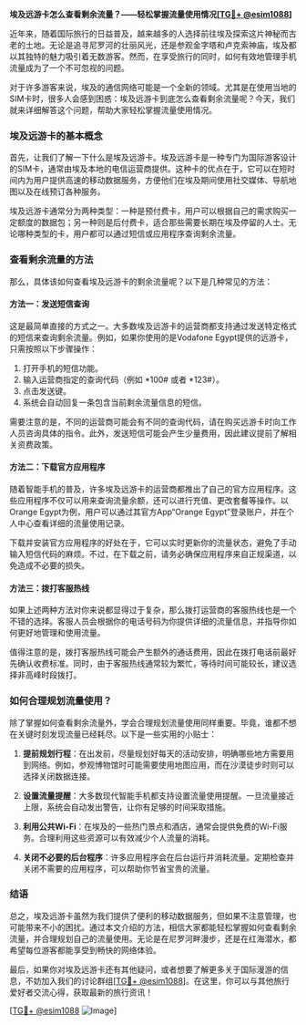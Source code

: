 **埃及远游卡怎么查看剩余流量？——轻松掌握流量使用情况[[TG💪+ @esim1088](https://t.me/s/esim1088)]**

近年来，随着国际旅行的日益普及，越来越多的人选择前往埃及探索这片神秘而古老的土地。无论是追寻尼罗河的壮丽风光，还是参观金字塔和卢克索神庙，埃及都以其独特的魅力吸引着无数游客。然而，在享受旅行的同时，如何有效地管理手机流量成为了一个不可忽视的问题。

对于许多游客来说，埃及的通信网络可能是一个全新的领域。尤其是在使用当地的SIM卡时，很多人会感到困惑：埃及远游卡到底怎么查看剩余流量呢？今天，我们就来详细解答这个问题，帮助大家轻松掌握流量使用情况。

### 埃及远游卡的基本概念

首先，让我们了解一下什么是埃及远游卡。埃及远游卡是一种专门为国际游客设计的SIM卡，通常由埃及本地的电信运营商提供。这种卡的优点在于，它可以在短时间内为用户提供高速的移动数据服务，方便他们在埃及期间使用社交媒体、导航地图以及在线预订各种服务。

埃及远游卡通常分为两种类型：一种是预付费卡，用户可以根据自己的需求购买一定额度的数据包；另一种则是后付费卡，适合那些需要长期在埃及停留的人士。无论哪种类型的卡，用户都可以通过短信或应用程序查询剩余流量。

### 查看剩余流量的方法

那么，具体该如何查看埃及远游卡的剩余流量呢？以下是几种常见的方法：

#### 方法一：发送短信查询

这是最简单直接的方式之一。大多数埃及远游卡的运营商都支持通过发送特定格式的短信来查询剩余流量。例如，如果你使用的是Vodafone Egypt提供的远游卡，只需按照以下步骤操作：

1. 打开手机的短信功能。
2. 输入运营商指定的查询代码（例如 *100# 或者 *123#）。
3. 点击发送键。
4. 系统会自动回复一条包含当前剩余流量信息的短信。

需要注意的是，不同的运营商可能会有不同的查询代码，请在购买远游卡时向工作人员咨询具体的指令。此外，发送短信可能会产生少量费用，因此建议提前了解相关资费政策。

#### 方法二：下载官方应用程序

随着智能手机的普及，许多埃及远游卡的运营商都推出了自己的官方应用程序。这些应用程序不仅可以用来查询流量余额，还可以进行充值、更改套餐等操作。以Orange Egypt为例，用户可以通过其官方App“Orange Egypt”登录账户，并在个人中心查看详细的流量使用记录。

下载并安装官方应用程序的好处在于，它可以实时更新你的流量状态，避免了手动输入短信代码的麻烦。不过，在下载之前，请务必确保应用程序来自正规渠道，以免造成不必要的损失。

#### 方法三：拨打客服热线

如果上述两种方法对你来说都显得过于复杂，那么拨打运营商的客服热线也是一个不错的选择。客服人员会根据你的电话号码为你提供详细的流量信息，并指导你如何更好地管理和使用流量。

值得注意的是，拨打客服热线可能会产生额外的通话费用，因此在拨打电话前最好先确认收费标准。同时，由于客服热线通常较为繁忙，等待时间可能较长，建议选择非高峰时段拨打。

### 如何合理规划流量使用？

除了掌握如何查看剩余流量外，学会合理规划流量使用同样重要。毕竟，谁都不想在关键时刻发现流量已经耗尽。以下是一些实用的小贴士：

1. **提前规划行程**：在出发前，尽量规划好每天的活动安排，明确哪些地方需要用到网络。例如，参观博物馆时可能需要使用地图应用，而在沙漠徒步时则可以选择关闭数据连接。

2. **设置流量提醒**：大多数现代智能手机都支持设置流量使用提醒。一旦流量接近上限，系统会自动发出警告，让你有足够的时间采取措施。

3. **利用公共Wi-Fi**：在埃及的一些热门景点和酒店，通常会提供免费的Wi-Fi服务。合理利用这些资源可以有效减少个人流量的消耗。

4. **关闭不必要的后台程序**：许多应用程序会在后台运行并消耗流量。定期检查并关闭不需要的应用程序，可以帮助你节省宝贵的流量。

### 结语

总之，埃及远游卡虽然为我们提供了便利的移动数据服务，但如果不注意管理，也可能带来不小的困扰。通过本文介绍的方法，相信大家都能轻松掌握如何查看剩余流量，并合理规划自己的流量使用。无论是在尼罗河畔漫步，还是在红海潜水，都希望每位游客都能享受到畅快的网络体验。

最后，如果你对埃及远游卡还有其他疑问，或者想要了解更多关于国际漫游的信息，不妨加入我们的讨论群组[[TG💪+ @esim1088](https://t.me/s/esim1088)]。在这里，你可以与其他旅行爱好者交流心得，获取最新的旅行资讯！

[[TG💪+ @esim1088](https://t.me/s/esim1088) ![Image](https://i.postimg.cc/4NQfJmqS/Snipaste-2025-05-13-00-14-12.png)]